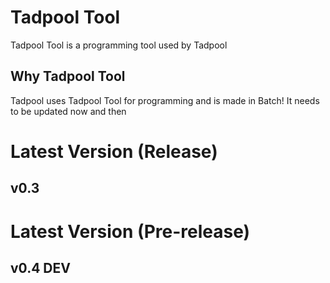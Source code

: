 # Tadpool Tool
Tadpool Tool is a programming tool used by Tadpool

## Why Tadpool Tool
Tadpool uses Tadpool Tool for programming and is made in Batch!
It needs to be updated now and then

# Latest Version (Release)
## v0.3

# Latest Version (Pre-release)
## v0.4 DEV
